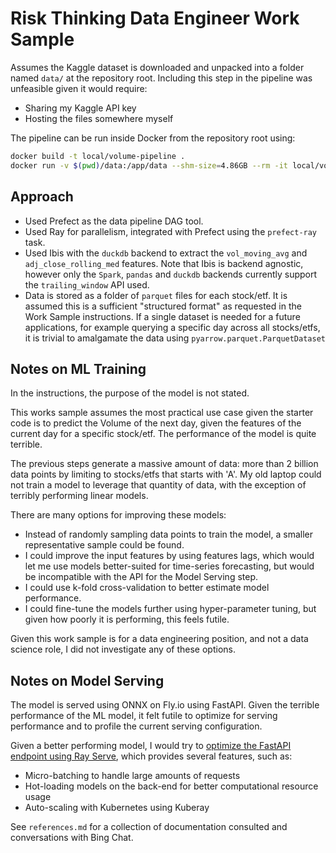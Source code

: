 # Risk Thinking Data Engineer Work Sample

Assumes the Kaggle dataset is downloaded and unpacked into a folder
named `data/` at the repository root. Including this step in the
pipeline was unfeasible given it would require:
- Sharing my Kaggle API key
- Hosting the files somewhere myself

The pipeline can be run inside Docker from the repository root using:
```bash
docker build -t local/volume-pipeline .
docker run -v $(pwd)/data:/app/data --shm-size=4.86GB --rm -it local/volume-pipeline
```

## Approach

- Used Prefect as the data pipeline DAG tool.
- Used Ray for parallelism, integrated with Prefect using the
  `prefect-ray` task.
- Used Ibis with the `duckdb` backend to extract the `vol_moving_avg`
  and `adj_close_rolling_med` features. Note that Ibis is backend
  agnostic, however only the `Spark`, `pandas` and `duckdb` backends
  currently support the `trailing_window` API used.
- Data is stored as a folder of `parquet` files for each stock/etf.
  It is assumed this is a sufficient "structured format" as requested
  in the Work Sample instructions. If a single dataset is needed for
  a future applications, for example querying a specific day across
  all stocks/etfs, it is trivial to amalgamate the data using
  `pyarrow.parquet.ParquetDataset`


## Notes on ML Training

In the instructions, the purpose of the model is not stated.

This works sample assumes the most practical use case given the
starter code is to predict the Volume of the next day, given the
features of the current day for a specific stock/etf. The performance
of the model is quite terrible.

The previous steps generate a massive amount of data: more than 2
billion data points by limiting to stocks/etfs that starts with 'A'.
My old laptop could not train a model to leverage that quantity of
data, with the exception of terribly performing linear models.

There are many options for improving these models:
- Instead of randomly sampling data points to train the model, a
  smaller representative sample could be found.
- I could improve the input features by using features lags, which
  would let me use models better-suited for time-series forecasting,
  but would be incompatible with the API for the Model Serving step.
- I could use k-fold cross-validation to better estimate model
  performance.
- I could fine-tune the models further using hyper-parameter tuning,
  but given how poorly it is performing, this feels futile.

Given this work sample is for a data engineering position, and not a
data science role, I did not investigate any of these options.

## Notes on Model Serving

The model is served using ONNX on Fly.io using FastAPI. Given the terrible performance of the ML model, it felt futile to optimize for serving performance and to profile the current serving configuration.

Given a better performing model, I would try to [optimize the FastAPI
endpoint using Ray
Serve](https://www.anyscale.com/blog/ray-serve-fastapi-the-best-of-both-worlds),
which provides several features, such as:

- Micro-batching to handle large amounts of requests
- Hot-loading models on the back-end for better computational resource usage
- Auto-scaling with Kubernetes using Kuberay

See `references.md` for a collection of documentation consulted and conversations with Bing Chat.
